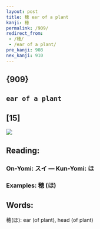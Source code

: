 ```yaml
---
layout: post
title: 穂 ear of a plant
kanji: 穂
permalink: /909/
redirect_from:
 - /穂/
 - /ear of a plant/
pre_kanji: 908
nex_kanji: 910
---
```


## {909}

## `ear of a plant`

## [15]

<div class="stroke"><img src="E7A982.png" /></div>

## Reading:

### On-Yomi: スイ &mdash; Kun-Yomi: ほ

### Examples: 穂 (ほ)

## Words:

穂(ほ): ear (of plant), head (of plant)
